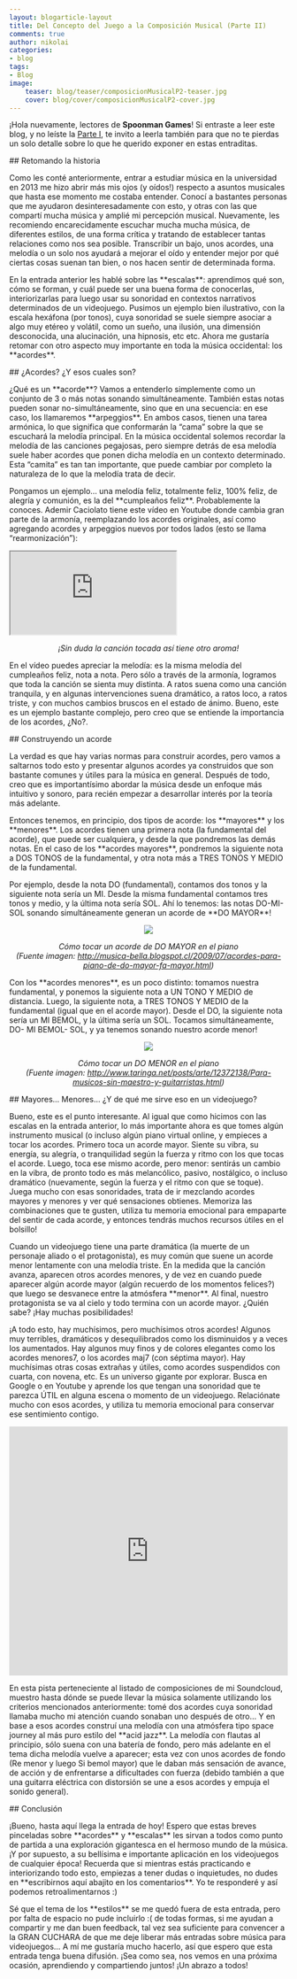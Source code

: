 ```yaml
---
layout: blogarticle-layout
title: Del Concepto del Juego a la Composición Musical (Parte II)
comments: true
author: nikolai
categories:
- blog
tags:
- Blog
image:
    teaser: blog/teaser/composicionMusicalP2-teaser.jpg
    cover: blog/cover/composicionMusicalP2-cover.jpg
---
```


<p class="margin-top-30">
¡Hola nuevamente, lectores de <b>Spoonman Games</b>! Si entraste a leer este blog, y no leíste la <a href="http://www.spoonmangames.cl/blog/composicionMusicalParte1/">Parte I</a>, te invito a leerla también para que no te pierdas un solo detalle sobre lo que he querido exponer en estas entraditas. 
</p>

<div class="page-header margin-top-30" markdown='1'>
## Retomando la historia
</div>

<p class="margin-top-30" markdown='1'>
Como les conté anteriormente, entrar a estudiar música en la universidad en 2013 me hizo abrir más mis ojos (y oídos!) respecto a asuntos musicales que hasta ese momento me costaba entender. Conocí a bastantes personas que me ayudaron desinteresadamente con esto, y otras con las que compartí mucha música y amplié mi percepción musical. Nuevamente, les recomiendo encarecidamente escuchar mucha mucha música, de diferentes estilos, de una forma crítica y tratando de establecer tantas relaciones como nos sea posible. Transcribir un bajo, unos acordes, una melodía o un solo nos ayudará a mejorar el oído y entender mejor por qué ciertas cosas suenan tan bien, o nos hacen sentir de determinada forma.
</p>

<p class="margin-top-30" markdown='1'>
En la entrada anterior les hablé sobre las **escalas**: aprendimos qué son, cómo se forman, y cuál puede ser una buena forma de conocerlas, interiorizarlas para luego usar su sonoridad en contextos narrativos determinados de un videojuego. Pusimos un ejemplo bien ilustrativo, con la escala hexáfona (por tonos), cuya sonoridad se suele siempre asociar a algo muy etéreo y volátil, como un sueño, una ilusión, una dimensión desconocida, una alucinación, una hipnosis, etc etc. Ahora me gustaría retomar con otro aspecto muy importante en toda la música occidental: los **acordes**.
</p>

<div class="page-header margin-top-30" markdown='1'>
## ¿Acordes? ¿Y esos cuales son?
</div>

<p class="margin-top-30" markdown='1'>
¿Qué es un **acorde**? Vamos a entenderlo simplemente como un conjunto de 3 o más notas sonando simultáneamente. También estas notas pueden sonar no-simultáneamente, sino que en una secuencia: en ese caso, los llamaremos **arpeggios**. En ambos casos, tienen una tarea armónica, lo que significa que conformarán la “cama”  sobre la que se escuchará la melodía principal. En la música occidental solemos recordar la melodía de las canciones pegajosas, pero siempre detrás de esa melodía suele haber acordes que ponen dicha melodía en un contexto determinado. Esta “camita” es tan tan importante, que puede cambiar por completo la naturaleza de lo que la melodía trata de decir.
</p>

<p class="margin-top-30" markdown='1'>
Pongamos un ejemplo… una melodía feliz, totalmente feliz, 100% feliz, de alegría y comunión, es la del **cumpleaños feliz**. Probablemente la conoces. Ademir Caciolato tiene este vídeo en Youtube donde cambia gran parte de la armonía, reemplazando los acordes originales, así como agregando acordes y arpeggios nuevos por todos lados (esto se llama “rearmonización”):
</p>

<div class="embed-video-container embed-responsive embed-responsive-16by9 margin-top-30">
    <iframe src="https://www.youtube.com/embed/VEuh51JPJJY" class="embed-responsive-item"></iframe>
</div>
<p align="center"><i>¡Sin duda la canción tocada así tiene otro aroma!</i></p>

<p class="margin-top-30" markdown='1'>
En el vídeo puedes apreciar la melodía: es la misma melodía del cumpleaños feliz, nota a nota. Pero sólo a través de la armonía, logramos que toda la canción se sienta muy distinta. A ratos suena como una canción tranquila, y en algunas intervenciones suena dramático, a ratos loco, a ratos triste, y con muchos cambios bruscos en el estado de ánimo. Bueno, este es un ejemplo bastante complejo, pero creo que se entiende la importancia de los acordes, ¿No?.
</p>

<div class="page-header margin-top-30" markdown='1'>
## Construyendo un acorde
</div>

<p class="margin-top-30" markdown='1'>
La verdad es que hay varias normas para construir acordes, pero vamos a saltarnos todo esto y presentar algunos acordes ya construidos que son bastante comunes y útiles para la música en general. Después de todo, creo que es importantísimo abordar la música desde un enfoque más intuitivo y sonoro, para recién empezar a desarrollar interés por la teoría más adelante.
</p>

<p class="margin-top-30" markdown='1'>
Entonces tenemos, en principio, dos tipos de acorde: los **mayores** y los **menores**. Los acordes tienen una primera nota (la fundamental del acorde), que puede ser cualquiera, y desde la que pondremos las demás notas. En el caso de los **acordes mayores**, pondremos la siguiente nota a DOS TONOS de la fundamental, y otra nota más a TRES TONOS Y MEDIO de la fundamental.
</p>

<p class="margin-top-30" markdown='1'>
Por ejemplo, desde la nota DO (fundamental), contamos dos tonos y la siguiente nota sería un MI. Desde la misma fundamental contamos tres tonos y medio, y la última nota sería SOL. Ahí lo tenemos: las notas DO-MI-SOL sonando simultáneamente generan un acorde de **DO MAYOR**!
</p>

<p class="margin-top-30">
    <p align="center"><img src="{{ site.url }}/img/blog/content/acorde-do-mayor-piano.png"></p>
    <p align="center"><i>Cómo tocar un acorde de DO MAYOR en el piano <br>(Fuente imagen: <a href="http://musica-bella.blogspot.cl/2009/07/acordes-para-piano-de-do-mayor-fa-mayor.html">http://musica-bella.blogspot.cl/2009/07/acordes-para-piano-de-do-mayor-fa-mayor.html</a>)</i></p>
</p>

<p class="margin-top-30" markdown='1'>
Con los **acordes menores**, es un poco distinto: tomamos nuestra fundamental, y ponemos la siguiente nota a UN TONO Y MEDIO de distancia. Luego, la siguiente nota, a TRES TONOS Y MEDIO de la fundamental (igual que en el acorde mayor). Desde el DO, la siguiente nota sería un MI BEMOL, y la última sería un SOL. Tocamos simultáneamente, DO- MI BEMOL- SOL, y ya tenemos sonando nuestro acorde menor!
</p>

<p class="margin-top-30">
    <p align="center"><img src="{{ site.url }}/img/blog/content/acorde-do-menor-piano.jpg"></p>
    <p align="center"><i>Cómo tocar un DO MENOR en el piano <br>(Fuente imagen: <a href="http://www.taringa.net/posts/arte/12372138/Para-musicos-sin-maestro-y-guitarristas.html">http://www.taringa.net/posts/arte/12372138/Para-musicos-sin-maestro-y-guitarristas.html</a>)</i></p>
</p>

<div class="page-header margin-top-30" markdown='1'>
## Mayores... Menores... ¿Y de qué me sirve eso en un videojuego?
</div>

<p class="margin-top-30" markdown='1'>
Bueno, este es el punto interesante. Al igual que como hicimos con las escalas en la entrada anterior, lo más importante ahora es que tomes algún instrumento musical (o incluso algún piano virtual online, y empieces a tocar los acordes. Primero toca un acorde mayor. Siente su vibra, su energía, su alegría, o tranquilidad según la fuerza y ritmo con los que tocas el acorde. Luego, toca ese mismo acorde, pero menor: sentirás un cambio en la vibra, de pronto todo es más melancólico, pasivo, nostálgico, o incluso dramático (nuevamente, según la fuerza y el ritmo con que se toque). Juega mucho con esas sonoridades, trata de ir mezclando acordes mayores y menores y ver qué sensaciones obtienes. Memoriza las combinaciones que te gusten, utiliza tu memoria emocional para empaparte del sentir de cada acorde, y entonces tendrás muchos recursos útiles en el bolsillo!
</p>

<p class="margin-top-30" markdown='1'>
Cuando un videojuego tiene una parte dramática (la muerte de un personaje aliado o el protagonista), es muy común que suene un acorde menor lentamente con una melodía triste. En la medida que la canción avanza, aparecen otros acordes menores, y de vez en cuando puede aparecer algún acorde mayor (algún recuerdo de los momentos felices?) que luego se desvanece entre la atmósfera **menor**. Al final, nuestro protagonista se va al cielo y todo termina con un acorde mayor. ¿Quién sabe? ¡Hay muchas posibilidades!
</p>

<p class="margin-top-30" markdown='1'>
¡A todo esto, hay muchísimos, pero muchísimos otros acordes! Algunos muy terribles, dramáticos y desequilibrados como los disminuidos y a veces los aumentados. Hay algunos muy finos y de colores elegantes como los acordes menores7, o los acordes maj7 (con séptima mayor). Hay muchísimas otras cosas extrañas y útiles, como acordes suspendidos con cuarta, con novena, etc. Es un universo gigante por explorar. Busca en Google o en Youtube y aprende los que tengan una sonoridad que te parezca ÚTIL en alguna escena o momento de un videojuego. Relaciónate mucho con esos acordes, y utiliza tu memoria emocional para conservar ese sentimiento contigo.
</p>

<p class="margin-top-30">
<iframe width="100%" height="450" scrolling="no" frameborder="no" src="https://w.soundcloud.com/player/?url=https%3A//api.soundcloud.com/tracks/166267561&amp;auto_play=false&amp;hide_related=false&amp;show_comments=true&amp;show_user=true&amp;show_reposts=false&amp;visual=true"></iframe>
</p>

<p class="margin-top-30" markdown='1'>
En esta pista perteneciente al listado de composiciones de mi Soundcloud, muestro hasta dónde se puede llevar la música solamente utilizando los criterios mencionados anteriormente: tomé dos acordes cuya sonoridad llamaba mucho mi atención cuando sonaban uno después de otro… Y en base a esos acordes construí una melodía con una atmósfera tipo space journey al más puro estilo del **acid jazz**. La melodía con flautas al principio, sólo suena con una batería de fondo, pero más adelante en el tema dicha melodía vuelve a aparecer; esta vez con unos acordes de fondo (Re menor y luego Si bemol mayor) que le daban más sensación de avance, de acción y de enfrentarse a dificultades con fuerza (debido también a que una guitarra eléctrica con distorsión se une a esos acordes y empuja el sonido general). 
</p>

<div class="page-header margin-top-30" markdown='1'>
## Conclusión
</div>

<p class="margin-top-30" markdown='1'>
¡Bueno, hasta aquí llega la entrada de hoy! Espero que estas breves pinceladas sobre **acordes** y **escalas** les sirvan a todos como punto de partida a una exploración gigantesca en el hermoso mundo de la música. ¡Y por supuesto, a su bellísima e importante aplicación en los videojuegos de cualquier época! Recuerda que si mientras estás practicando e interiorizando todo esto, empiezas a tener dudas o inquietudes, no dudes en **escribirnos aquí abajito en los comentarios**. Yo te responderé y así podemos retroalimentarnos :) 
</p>

<p class="margin-top-30" markdown='1'>
Sé que el tema de los **estilos** se me quedó fuera de esta entrada, pero por falta de espacio no pude incluirlo :( de todas formas, si me ayudan a compartir y me dan buen feedback, tal vez sea suficiente para convencer a la GRAN CUCHARA de que me deje liberar más entradas sobre música para videojuegos… A mí me gustaría mucho hacerlo, así que espero que esta entrada tenga buena difusión. ¡Sea como sea, nos vemos en una próxima ocasión, aprendiendo y compartiendo juntos! ¡Un abrazo a todos!
</p>